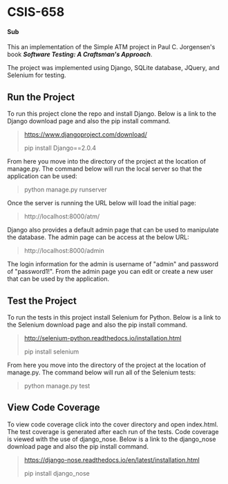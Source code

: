 # CSIS-658
#### Sub


This an implementation of the Simple ATM project in Paul C. Jorgensen's book ***Software Testing: A Craftsman's Approach***.

The project was implemented using Django, SQLite database, JQuery, and Selenium for testing.

## Run the Project

To run this project clone the repo and install Django.  Below is a link to the Django download page and also the pip install command.

> https://www.djangoproject.com/download/
> 
> pip install Django==2.0.4

From here you move into the directory of the project at the location of manage.py. The command below will run the local server so that the application can be used:

> python manage.py runserver

Once the server is running the URL below will load the initial page:

> http://localhost:8000/atm/

Django also provides a default admin page that can be used to manipulate the database.  The admin page can be access at the below URL:

> http://localhost:8000/admin

The login information for the admin is username of "admin" and password of "password1!".  From the admin page you can edit or create a new user that can be used by the application.

## Test the Project

To run the tests in this project install Selenium for Python. Below is a link to the Selenium download page and also the pip install command.

> http://selenium-python.readthedocs.io/installation.html
> 
> pip install selenium

From here you move into the directory of the project at the location of manage.py. The command below will run all of the Selenium tests:

> python manage.py test

## View Code Coverage

To view code coverage click into the cover directory and open index.html. The test coverage is generated after each run of the tests. Code coverage is viewed with the use of django_nose. Below is a link to the django_nose download page and also the pip install command.

> https://django-nose.readthedocs.io/en/latest/installation.html
> 
> pip install django_nose





